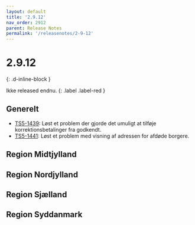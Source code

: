 ```yaml
---
layout: default
title: '2.9.12'
nav_order: 2912
parent: Release Notes
permalink: '/releasenotes/2-9-12'
---
```


# 2.9.12
{: .d-inline-block }

Ikke released endnu.
{: .label .label-red }

## Generelt
- [TS5-1439](https://sd.trifork.com/browse/TS5-1439): Løst et problem der gjorde det umuligt at tilføje korrektionsbetalinger fra godkendt.
- [TS5-1441](https://sd.trifork.com/browse/TS5-1441): Løst et problem med visning af adressen for afdøde borgere.

## Region Midtjylland

## Region Nordjylland

## Region Sjælland

## Region Syddanmark
